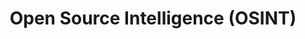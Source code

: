 ---
title: Open Source Intelligence (OSINT)
linkTitle: Open Source Intelligence
translationKey: open-source-intelligence-for-cybersecurity-osint
weight: 11
url: open-source-intelligence
description: Open-source intelligence (OSINT) is a powerful technique for gathering information from publicly available sources. Learn how OSINT is used in cybersecurity and beyond.
---